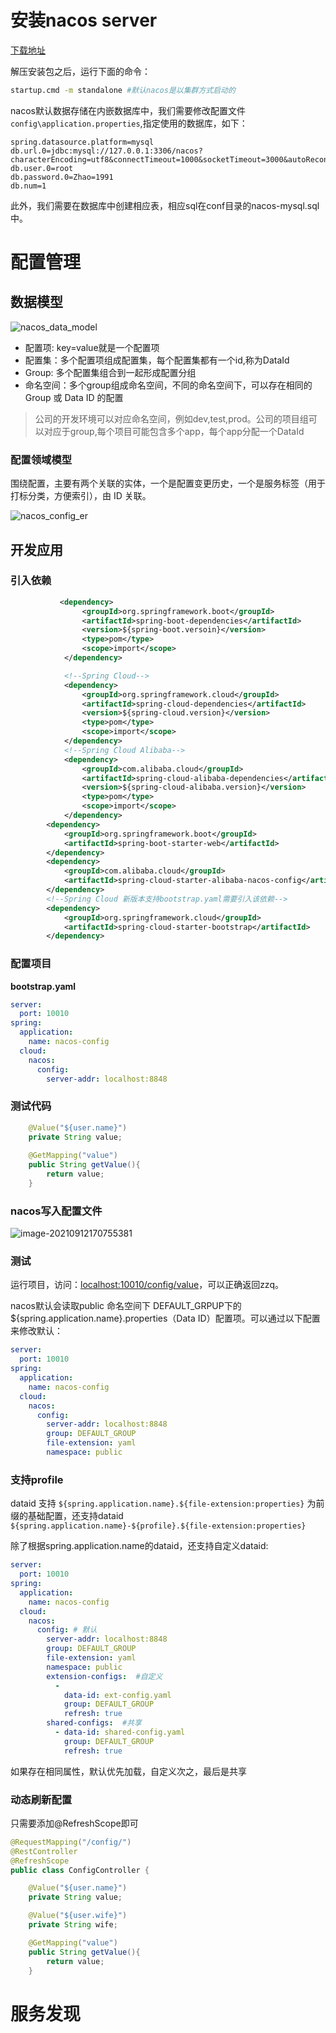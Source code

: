 # 安装nacos server

[下载地址](https://github.com/alibaba/nacos/releases)

解压安装包之后，运行下面的命令：

```bash
startup.cmd -m standalone #默认nacos是以集群方式启动的
```

nacos默认数据存储在内嵌数据库中，我们需要修改配置文件`config\application.properties`,指定使用的数据库，如下：

```properties
spring.datasource.platform=mysql
db.url.0=jdbc:mysql://127.0.0.1:3306/nacos?characterEncoding=utf8&connectTimeout=1000&socketTimeout=3000&autoReconnect=true&useUnicode=true&useSSL=false&serverTimezone=UTC
db.user.0=root
db.password.0=Zhao=1991
db.num=1
```

此外，我们需要在数据库中创建相应表，相应sql在conf目录的nacos-mysql.sql中。



# 配置管理

## 数据模型

![nacos_data_model](nacos/1561217857314-95ab332c-acfb-40b2-957a-aae26c2b5d71.jpeg)

* 配置项: key=value就是一个配置项
* 配置集：多个配置项组成配置集，每个配置集都有一个id,称为DataId
* Group: 多个配置集组合到一起形成配置分组
* 命名空间：多个group组成命名空间，不同的命名空间下，可以存在相同的 Group 或 Data ID 的配置

> 公司的开发环境可以对应命名空间，例如dev,test,prod。公司的项目组可以对应于group,每个项目可能包含多个app，每个app分配一个DataId



### 配置领域模型

围绕配置，主要有两个关联的实体，一个是配置变更历史，一个是服务标签（用于打标分类，方便索引），由 ID 关联。



![nacos_config_er](nacos/1561217958896-4465757f-f588-4797-9c90-a76e604fabb4.jpeg)



## 开发应用

### 引入依赖

```xml
           <dependency>
                <groupId>org.springframework.boot</groupId>
                <artifactId>spring-boot-dependencies</artifactId>
                <version>${spring-boot.versoin}</version>
                <type>pom</type>
                <scope>import</scope>
            </dependency>

            <!--Spring Cloud-->
            <dependency>
                <groupId>org.springframework.cloud</groupId>
                <artifactId>spring-cloud-dependencies</artifactId>
                <version>${spring-cloud.version}</version>
                <type>pom</type>
                <scope>import</scope>
            </dependency>
            <!--Spring Cloud Alibaba-->
            <dependency>
                <groupId>com.alibaba.cloud</groupId>
                <artifactId>spring-cloud-alibaba-dependencies</artifactId>
                <version>${spring-cloud-alibaba.version}</version>
                <type>pom</type>
                <scope>import</scope>
            </dependency>
        <dependency>
            <groupId>org.springframework.boot</groupId>
            <artifactId>spring-boot-starter-web</artifactId>
        </dependency>
        <dependency>
            <groupId>com.alibaba.cloud</groupId>
            <artifactId>spring-cloud-starter-alibaba-nacos-config</artifactId>
        </dependency>
        <!--Spring Cloud 新版本支持bootstrap.yaml需要引入该依赖-->
        <dependency>
            <groupId>org.springframework.cloud</groupId>
            <artifactId>spring-cloud-starter-bootstrap</artifactId>
        </dependency>
```

### 配置项目

**bootstrap.yaml**

```yaml
server:
  port: 10010
spring:
  application:
    name: nacos-config
  cloud:
    nacos:
      config:
        server-addr: localhost:8848
```

### 测试代码

```java
    @Value("${user.name}")
    private String value;
    
    @GetMapping("value")
    public String getValue(){
        return value;
    }
```

### nacos写入配置文件

![image-20210912170755381](nacos/image-20210912170755381.png)

### 测试

运行项目，访问：[localhost:10010/config/value](http://localhost:10010/config/value)，可以正确返回zzq。

nacos默认会读取public 命名空间下 DEFAULT_GRPUP下的 ${spring.application.name}.properties（Data ID）配置项。可以通过以下配置来修改默认：

```yaml
server:
  port: 10010
spring:
  application:
    name: nacos-config
  cloud:
    nacos:
      config:
        server-addr: localhost:8848
        group: DEFAULT_GROUP
        file-extension: yaml
        namespace: public
```

### 支持profile

 dataid 支持 `${spring.application.name}.${file-extension:properties}` 为前缀的基础配置，还支持dataid `${spring.application.name}-${profile}.${file-extension:properties}` 

除了根据spring.application.name的dataid，还支持自定义dataid:

```yaml
server:
  port: 10010
spring:
  application:
    name: nacos-config
  cloud:
    nacos:
      config: # 默认
        server-addr: localhost:8848
        group: DEFAULT_GROUP
        file-extension: yaml
        namespace: public
        extension-configs:  #自定义
          -
            data-id: ext-config.yaml
            group: DEFAULT_GROUP
            refresh: true
        shared-configs:  #共享
          - data-id: shared-config.yaml
            group: DEFAULT_GROUP
            refresh: true
```

如果存在相同属性，默认优先加载，自定义次之，最后是共享

### 动态刷新配置

只需要添加@RefreshScope即可

```java
@RequestMapping("/config/")
@RestController
@RefreshScope
public class ConfigController {

    @Value("${user.name}")
    private String value;

    @Value("${user.wife}")
    private String wife;

    @GetMapping("value")
    public String getValue(){
        return value;
    }
```

# 服务发现

